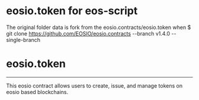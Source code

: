 # eosio.token for eos-script
The original folder data is fork from the eosio.contracts/eosio.token when 
$ git clone https://github.com/EOSIO/eosio.contracts --branch v1.4.0 --single-branch

# eosio.token
-----------

This eosio contract allows users to create, issue, and manage tokens on
eosio based blockchains.


